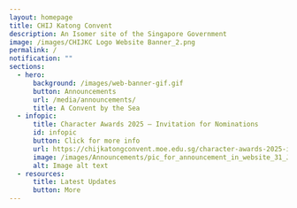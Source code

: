 ```yaml
---
layout: homepage
title: CHIJ Katong Convent
description: An Isomer site of the Singapore Government
image: /images/CHIJKC Logo Website Banner_2.png
permalink: /
notification: ""
sections:
  - hero:
      background: /images/web-banner-gif.gif
      button: Announcements
      url: /media/announcements/
      title: A Convent by the Sea
  - infopic:
      title: Character Awards 2025 – Invitation for Nominations
      id: infopic
      button: Click for more info
      url: https://chijkatongconvent.moe.edu.sg/character-awards-2025-invitation-for-nominations/
      image: /images/Announcements/pic_for_announcement_in_website_31_July.jpg
      alt: Image alt text
  - resources:
      title: Latest Updates
      button: More
---
```

